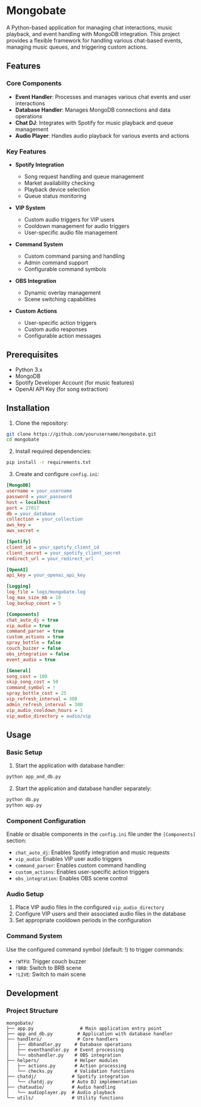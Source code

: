# Mongobate

A Python-based application for managing chat interactions, music playback, and event handling with MongoDB integration. This project provides a flexible framework for handling various chat-based events, managing music queues, and triggering custom actions.

## Features

### Core Components

- **Event Handler**: Processes and manages various chat events and user interactions
- **Database Handler**: Manages MongoDB connections and data operations
- **Chat DJ**: Integrates with Spotify for music playback and queue management
- **Audio Player**: Handles audio playback for various events and actions

### Key Features

- **Spotify Integration**
  - Song request handling and queue management
  - Market availability checking
  - Playback device selection
  - Queue status monitoring
  
- **VIP System**
  - Custom audio triggers for VIP users
  - Cooldown management for audio triggers
  - User-specific audio file management
  
- **Command System**
  - Custom command parsing and handling
  - Admin command support
  - Configurable command symbols
  
- **OBS Integration**
  - Dynamic overlay management
  - Scene switching capabilities
  
- **Custom Actions**
  - User-specific action triggers
  - Custom audio responses
  - Configurable action messages

## Prerequisites

- Python 3.x
- MongoDB
- Spotify Developer Account (for music features)
- OpenAI API Key (for song extraction)

## Installation

1. Clone the repository:

```bash
git clone https://github.com/yourusername/mongobate.git
cd mongobate
```

2. Install required dependencies:

```bash
pip install -r requirements.txt
```

3. Create and configure `config.ini`:

```ini
[MongoDB]
username = your_username
password = your_password
host = localhost
port = 27017
db = your_database
collection = your_collection
aws_key = 
aws_secret = 

[Spotify]
client_id = your_spotify_client_id
client_secret = your_spotify_client_secret
redirect_url = your_redirect_url

[OpenAI]
api_key = your_openai_api_key

[Logging]
log_file = logs/mongobate.log
log_max_size_mb = 10
log_backup_count = 5

[Components]
chat_auto_dj = true
vip_audio = true
command_parser = true
custom_actions = true
spray_bottle = false
couch_buzzer = false
obs_integration = false
event_audio = true

[General]
song_cost = 100
skip_song_cost = 50
command_symbol = !
spray_bottle_cost = 25
vip_refresh_interval = 300
admin_refresh_interval = 300
vip_audio_cooldown_hours = 1
vip_audio_directory = audio/vip
```

## Usage

### Basic Setup

1. Start the application with database handler:

```bash
python app_and_db.py
```

2. Start the application and database handler separately:

```bash
python db.py
python app.py
```

### Component Configuration

Enable or disable components in the `config.ini` file under the `[Components]` section:

- `chat_auto_dj`: Enables Spotify integration and music requests
- `vip_audio`: Enables VIP user audio triggers
- `command_parser`: Enables custom command handling
- `custom_actions`: Enables user-specific action triggers
- `obs_integration`: Enables OBS scene control

### Audio Setup

1. Place VIP audio files in the configured `vip_audio_directory`
2. Configure VIP users and their associated audio files in the database
3. Set appropriate cooldown periods in the configuration

### Command System

Use the configured command symbol (default: !) to trigger commands:

- `!WTFU`: Trigger couch buzzer
- `!BRB`: Switch to BRB scene
- `!LIVE`: Switch to main scene

## Development

### Project Structure

```
mongobate/
├── app.py                 # Main application entry point
├── app_and_db.py         # Application with database handler
├── handlers/             # Core handlers
│   ├── dbhandler.py     # Database operations
│   ├── eventhandler.py  # Event processing
│   └── obshandler.py    # OBS integration
├── helpers/             # Helper modules
│   ├── actions.py       # Action processing
│   └── checks.py        # Validation functions
├── chatdj/             # Spotify integration
│   └── chatdj.py       # Auto DJ implementation
├── chataudio/          # Audio handling
│   └── audioplayer.py  # Audio playback
└── utils/              # Utility functions
```
